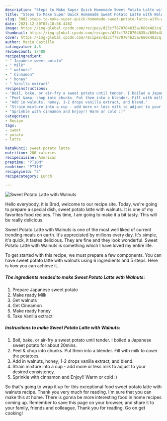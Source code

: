 ```yaml
---
description: "Steps to Make Super Quick Homemade Sweet Potato Latte with Walnuts"
title: "Steps to Make Super Quick Homemade Sweet Potato Latte with Walnuts"
slug: 3082-steps-to-make-super-quick-homemade-sweet-potato-latte-with-walnuts
date: 2021-12-30T05:18:58.446Z
image: https://img-global.cpcdn.com/recipes/d23cf7870704635a/680x482cq70/sweet-potato-latte-with-walnuts-recipe-main-photo.jpg
thumbnail: https://img-global.cpcdn.com/recipes/d23cf7870704635a/680x482cq70/sweet-potato-latte-with-walnuts-recipe-main-photo.jpg
cover: https://img-global.cpcdn.com/recipes/d23cf7870704635a/680x482cq70/sweet-potato-latte-with-walnuts-recipe-main-photo.jpg
author: Mario Castillo
ratingvalue: 4.5
reviewcount: 17488
recipeingredient:
- " Japanese sweet potato"
- " Milk"
- " walnuts"
- " Cinnamon"
- " honey"
- " Vanilla extract"
recipeinstructions:
- "Boil, bake, or air-fry a sweet potato until tender. I boiled a Japanese sweet potato for about 20mins."
- "Peel &amp; chop into chunks. Put them into a blender. Fill with milk to cover the potatoes."
- "Add in walnuts, honey, 1-2 drops vanilla extract, and blend."
- "Strain mixture into a cup - add more or less milk to adjust to your desired consistency."
- "Sprinkle with cinnamon and Enjoy!! Warm or cold :)"
categories:
- Recipe
tags:
- sweet
- potato
- latte

katakunci: sweet potato latte 
nutrition: 280 calories
recipecuisine: American
preptime: "PT18M"
cooktime: "PT31M"
recipeyield: "3"
recipecategory: Lunch

---
```



![Sweet Potato Latte with Walnuts](https://img-global.cpcdn.com/recipes/d23cf7870704635a/680x482cq70/sweet-potato-latte-with-walnuts-recipe-main-photo.jpg)

Hello everybody, it is Brad, welcome to our recipe site. Today, we're going to prepare a special dish, sweet potato latte with walnuts. It is one of my favorites food recipes. This time, I am going to make it a bit tasty. This will be really delicious.

Sweet Potato Latte with Walnuts is one of the most well liked of current trending meals on earth. It's appreciated by millions every day. It's simple, it's quick, it tastes delicious. They are fine and they look wonderful. Sweet Potato Latte with Walnuts is something which I have loved my entire life.




To get started with this recipe, we must prepare a few components. You can have sweet potato latte with walnuts using 6 ingredients and 5 steps. Here is how you can achieve it.

<!--inarticleads1-->

##### The ingredients needed to make Sweet Potato Latte with Walnuts:

1. Prepare  Japanese sweet potato
1. Make ready  Milk
1. Get  walnuts
1. Get  Cinnamon
1. Make ready  honey
1. Take  Vanilla extract




<!--inarticleads2-->

##### Instructions to make Sweet Potato Latte with Walnuts:

1. Boil, bake, or air-fry a sweet potato until tender. I boiled a Japanese sweet potato for about 20mins.
1. Peel &amp; chop into chunks. Put them into a blender. Fill with milk to cover the potatoes.
1. Add in walnuts, honey, 1-2 drops vanilla extract, and blend.
1. Strain mixture into a cup - add more or less milk to adjust to your desired consistency.
1. Sprinkle with cinnamon and Enjoy!! Warm or cold :)




So that's going to wrap it up for this exceptional food sweet potato latte with walnuts recipe. Thank you very much for reading. I'm sure that you can make this at home. There is gonna be more interesting food in home recipes coming up. Remember to save this page on your browser, and share it to your family, friends and colleague. Thank you for reading. Go on get cooking!
